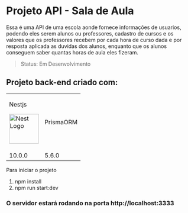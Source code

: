 <h1>Projeto API - Sala de Aula</h1>

Essa é uma API de uma escola aonde fornece informações de usuarios, 
podendo eles serem alunos ou professores, cadastro de cursos e os valores que os professores recebem
por cada hora de curso dada e por resposta aplicada  as duvidas dos alunos, enquanto que os alunos conseguem saber quantas horas de aula eles fizeram. 

> Status: Em Desenvolvimento

<h2>Projeto back-end criado com: </h2>

<table>
  <tr>
    <td><p align="center">
      <p>Nestjs</p>
  <img src="https://nestjs.com/img/logo-small.svg" width="80" alt="Nest Logo" /></a>
</p>
    </td>
    <td>PrismaORM</td>
  </tr>
  <tr>
    <td>10.0.0</td>
    <td>5.6.0</td>
  </tr>
</table>

Para iniciar o projeto

1. npm install
2. npm run start:dev

### O servidor estará rodando na porta http://localhost:3333 





